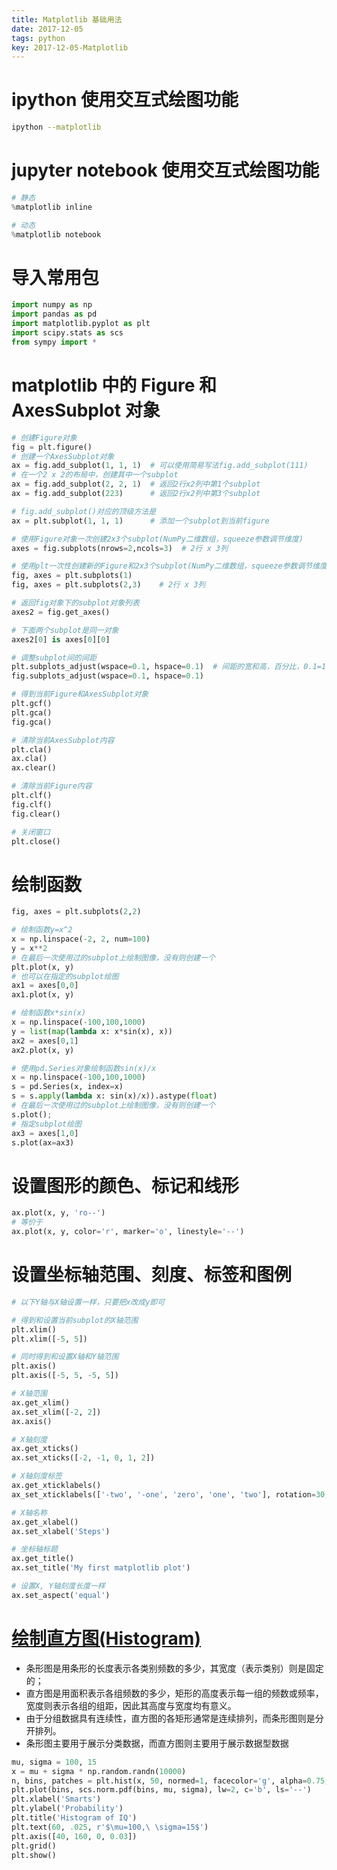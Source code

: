 ```yaml
---
title: Matplotlib 基础用法
date: 2017-12-05
tags: python
key: 2017-12-05-Matplotlib
---
```


# ipython 使用交互式绘图功能

```zsh
ipython --matplotlib
```

# jupyter notebook 使用交互式绘图功能

```python
# 静态
%matplotlib inline

# 动态
%matplotlib notebook
```

# 导入常用包

```python
import numpy as np
import pandas as pd
import matplotlib.pyplot as plt
import scipy.stats as scs
from sympy import *
```

# matplotlib 中的 Figure 和 AxesSubplot 对象

```python
# 创建Figure对象
fig = plt.figure()
# 创建一个AxesSubplot对象
ax = fig.add_subplot(1, 1, 1)  # 可以使用简易写法fig.add_subplot(111)
# 在一个2 x 2的布局中，创建其中一个subplot
ax = fig.add_subplot(2, 2, 1)  # 返回2行x2列中第1个subplot
ax = fig.add_subplot(223)      # 返回2行x2列中第3个subplot

# fig.add_subplot()对应的顶级方法是
ax = plt.subplot(1, 1, 1)      # 添加一个subplot到当前figure

# 使用Figure对象一次创建2x3个subplot(NumPy二维数组，squeeze参数调节维度)
axes = fig.subplots(nrows=2,ncols=3)  # 2行 x 3列

# 使用plt一次性创建新的Figure和2x3个subplot(NumPy二维数组，squeeze参数调节维度)
fig, axes = plt.subplots(1)
fig, axes = plt.subplots(2,3)    # 2行 x 3列

# 返回fig对象下的subplot对象列表
axes2 = fig.get_axes()

# 下面两个subplot是同一对象
axes2[0] is axes[0][0]

# 调整subplot间的间距
plt.subplots_adjust(wspace=0.1, hspace=0.1)  # 间距的宽和高，百分比，0.1=10%
fig.subplots_adjust(wspace=0.1, hspace=0.1)

# 得到当前Figure和AxesSubplot对象
plt.gcf()
plt.gca()
fig.gca()

# 清除当前AxesSubplot内容
plt.cla()
ax.cla()
ax.clear()

# 清除当前Figure内容
plt.clf()
fig.clf()
fig.clear()

# 关闭窗口
plt.close()
```

# 绘制函数

```python
fig, axes = plt.subplots(2,2)

# 绘制函数y=x^2
x = np.linspace(-2, 2, num=100)
y = x**2
# 在最后一次使用过的subplot上绘制图像，没有则创建一个
plt.plot(x, y)
# 也可以在指定的subplot绘图
ax1 = axes[0,0]
ax1.plot(x, y)

# 绘制函数x*sin(x)
x = np.linspace(-100,100,1000)
y = list(map(lambda x: x*sin(x), x))
ax2 = axes[0,1]
ax2.plot(x, y)

# 使用pd.Series对象绘制函数sin(x)/x
x = np.linspace(-100,100,1000)
s = pd.Series(x, index=x)
s = s.apply(lambda x: sin(x)/x)).astype(float)
# 在最后一次使用过的subplot上绘制图像，没有则创建一个
s.plot();
# 指定subplot绘图
ax3 = axes[1,0]
s.plot(ax=ax3)
```

# 设置图形的颜色、标记和线形

```python
ax.plot(x, y, 'ro--')
# 等价于
ax.plot(x, y, color='r', marker='o', linestyle='--')
```

# 设置坐标轴范围、刻度、标签和图例

```python
# 以下Y轴与X轴设置一样，只要把x改成y即可

# 得到和设置当前subplot的X轴范围
plt.xlim()
plt.xlim([-5, 5])

# 同时得到和设置X轴和Y轴范围
plt.axis()
plt.axis([-5, 5, -5, 5])

# X轴范围
ax.get_xlim()
ax.set_xlim([-2, 2])
ax.axis()

# X轴刻度
ax.get_xticks()
ax.set_xticks([-2, -1, 0, 1, 2])

# X轴刻度标签
ax.get_xticklabels()
ax_set_xticklabels(['-two', '-one', 'zero', 'one', 'two'], rotation=30, fontszie='small')

# X轴名称
ax.get_xlabel()
ax.set_xlabel('Steps')

# 坐标轴标题
ax.get_title()
ax.set_title('My first matplotlib plot')

# 设置X, Y轴刻度长度一样
ax.set_aspect('equal')
```

# [绘制直方图(Histogram)](https://github.com/khrapovs/dataanalysispython/blob/master/lectures/matplotlib.ipynb)

- 条形图是用条形的长度表示各类别频数的多少，其宽度（表示类别）则是固定的；
- 直方图是用面积表示各组频数的多少，矩形的高度表示每一组的频数或频率，宽度则表示各组的组距，因此其高度与宽度均有意义。
- 由于分组数据具有连续性，直方图的各矩形通常是连续排列，而条形图则是分开排列。
- 条形图主要用于展示分类数据，而直方图则主要用于展示数据型数据

```python
mu, sigma = 100, 15
x = mu + sigma * np.random.randn(10000)
n, bins, patches = plt.hist(x, 50, normed=1, facecolor='g', alpha=0.75, lw=0)
plt.plot(bins, scs.norm.pdf(bins, mu, sigma), lw=2, c='b', ls='--')
plt.xlabel('Smarts')
plt.ylabel('Probability')
plt.title('Histogram of IQ')
plt.text(60, .025, r'$\mu=100,\ \sigma=15$')
plt.axis([40, 160, 0, 0.03])
plt.grid()
plt.show()
```